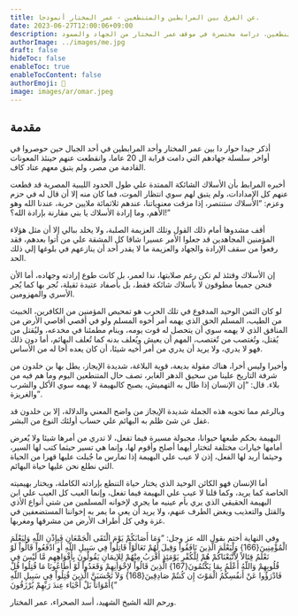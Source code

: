 ```yaml
---
title: عن الفرق بين المرابطين والمتنطعين - عمر المختار أنموذجا.
date: 2023-06-27T12:00:06+09:00
description: في الفرق بين المرابطين والمتنطعين، دراسة مختصرة في موقف عمر المختار من الجهاد والصمود.
authorImage: ../images/me.jpg
draft: false
hideToc: false
enableToc: true
enableTocContent: false
authorEmoji: 👺
image: images/ar/omar.jpeg
---
```


## مقدمة
أذكر جيدا حوار دا بين عمر المختار وأحد المرابطين في أحد الجبال حين حوصروا في أواخر سلسلة جهادهم التي دامت قرابة ال 20 عاما، وانقطعت عنهم حينئذ المعونات القادمة من مصر، ولم يتبق معهم عتاد كاف.

أخبره المرابط بأن الأسلاك الشائكة الممتدة علي طول الحدود الليبية المصرية قد قطعت عنهم كل الإمدادات، ولم يتبق لهم سوي انتظار الموت، فما كان منه إلا أن قال له في حزم وعزم:
“الأسلاك ستنتصر، إذا مزقت معنوياتنا، عندهم ثلاثمائة ملايين حربة، عندنا الله وهو الأهم، وما إرادة الأسلاك يا بني مقارنة بإرادة الله؟!”

أقف مشدوها أمام ذلك القول وتلك العزيمة الصلبة، ولا يخلد ببالي إلا أن مثل هؤلاء المؤمنين المجاهدين قد جعلوا الأمر عسيرا شاقا كل المشقة علي من أتوا بعدهم، فقد رفعوا من سقف الإرادة والجهاد والعزيمة ما لا يقدر أحد أن ينازعهم في بلوغها إلي ذلك الحد.

إن الأسلاك وقتئذ لم تكن رغم صلابتها، ندا لعمر، بل كانت طوع إرادته وجهاده، أما الأن فنحن جميعا مطوقون لا بأسلاك شائكة فقط، بل بأصفاد عتيدة ثقيلة، نُجر بها كما يٌجر الأسري والمهزومين.

لو كان الثمن الوحيد المدفوع في تلك الحرب هو تمحيص المؤمنين من الكافرين، الخبيث من الطيب، المسلم الحق الذي يهمه أمر أخوه المسلم ولو في أقصي أقاصي الأرض من المنافق الذي لا يهمه سوي أن يتحصل له قوت يومه، وينام مطمئنا في مخدعه، وليُقتل من يُقتل، وتُغتصب من تٌغتصب، المهم أن يعيش ويُعلف بدنه كما تُعلف البهائم، أما دون ذلك فهو لا يدري، ولا يريد أن يدري من أمر أخيه شيئا، أن كان يعده أخا له من الأساس.

وأخيرا وليس أخرا، هناك مقولة بديعة، قوية البلاغة، شديدة الإيجاز، يطل بها بن خلدون من شرفة التاريخ علينا من سحيق الدهر الغابر، تصف حال المتنطعين اليوم وما هم فيه من بلاء.
قال:
“إن الإنسان إذا طال به التهميش، يصبح كالبهيمة لا يهمه سوي الأكل والشرب والغريزة”.

وبالرغم مما تحويه هذه الجملة شديدة الإيجاز من واضح المعني والدلالة، إلا بن خلدون قد غفل عن شئ ظلم به البهائم علي حساب أولئك النوع من البشر.

البهيمة بحكم طبعها حيوانا، مجبولة مسيرة فيما تفعل، لا تدري من أمرها شيئا ولا يٌعرض أمامها خيارات مختلفة لتختار أيهما أصلح وأقوم لها، وإنما هي تسير حيثما كتب لها السير، وحيثما أريد لها الفعل، إذن لا عيب علي البهيمة إذا تمارس ما جُبلت عليها قهرا من الحياة التي نطلع نحن عليها حياة البهائم.

أما الإنسان فهو الكائن الوحيد الذي يختار حياة التنطع بإرادته الكاملة، ويختار بهيميته الخاصة كما يريد، وكما قلنا لا عيب علي البهيمة فيما تفعل، وإنما العيب كل العيب علي ابن البهيمة الحقيقي الذي يري بأم عينيه ما يجري لإخوانه المسلمين من شتي أنواع الأذي والقتل والتعذيب ويغض الطرف عنهم، ولا يريد أن يعي ما يمر به إخواننا المستضعفين في غزة وفي كل أطراف الأرض من مشرقها ومغربها.

وفي النهاية أختم بقول الله عز وجل:
“وَمَا أَصَابَكُمْ يَوْمَ الْتَقَى الْجَمْعَانِ فَبِإِذْنِ اللّهِ وَلِيَعْلَمَ الْمُؤْمِنِينَ{166} وَلْيَعْلَمَ الَّذِينَ نَافَقُواْ وَقِيلَ لَهُمْ تَعَالَوْاْ قَاتِلُواْ فِي سَبِيلِ اللّهِ أَوِ ادْفَعُواْ قَالُواْ لَوْ نَعْلَمُ قِتَالاً لاَّتَّبَعْنَاكُمْ هُمْ لِلْكُفْرِ يَوْمَئِذٍ أَقْرَبُ مِنْهُمْ لِلإِيمَانِ يَقُولُونَ بِأَفْوَاهِهِم مَّا لَيْسَ فِي قُلُوبِهِمْ وَاللّهُ أَعْلَمُ بِمَا يَكْتُمُونَ{167} الَّذِينَ قَالُواْ لإِخْوَانِهِمْ وَقَعَدُواْ لَوْ أَطَاعُونَا مَا قُتِلُوا قُلْ فَادْرَؤُوا عَنْ أَنفُسِكُمُ الْمَوْتَ إِن كُنتُمْ صَادِقِينَ{168} وَلاَ تَحْسَبَنَّ الَّذِينَ قُتِلُواْ فِي سَبِيلِ اللّهِ أَمْوَاتاً بَلْ أَحْيَاء عِندَ رَبِّهِمْ يُرْزَقُونَ{”

ورحم الله الشيخ الشهيد، أسد الصحراء، عمر المختار.